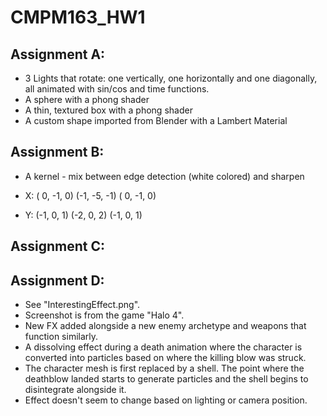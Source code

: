 # CMPM163_HW1

Assignment A:
------------
* 3 Lights that rotate: one vertically, one horizontally and one diagonally, all animated with sin/cos and time functions.
* A sphere with a phong shader
* A thin, textured box with a phong shader
* A custom shape imported from Blender with a Lambert Material


Assignment B:
------------
* A kernel - mix between edge detection (white colored) and sharpen

* X:
( 0, -1,  0)
(-1, -5, -1)
( 0, -1,  0)
* Y:
(-1,  0,  1)				 (-2,  0,  2)				 (-1,  0,  1)


Assignment C:
------------



Assignment D:
------------
* See "InterestingEffect.png".
* Screenshot is from the game "Halo 4". 
* New FX added alongside a new enemy archetype and weapons that function similarly.
* A dissolving effect during a death animation where the character is converted into particles based on where the killing blow was struck.
* The character mesh is first replaced by a shell.  The point where the deathblow landed starts to generate particles and the shell begins to disintegrate alongside it. 
* Effect doesn't seem to change based on lighting or camera position.